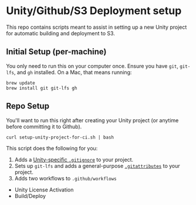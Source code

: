 # Unity/Github/S3 Deployment setup

This repo contains scripts meant to assist in setting up a new Unity project for automatic building and deployment to S3.

## Initial Setup (per-machine)

You only need to run this on your computer once. Ensure you have `git`, `git-lfs`, and `gh` installed. On a Mac, that means running:

```
brew update
brew install git git-lfs gh
```

## Repo Setup

You'll want to run this right after creating your Unity project (or anytime before committing it to Github).

```
curl setup-unity-project-for-ci.sh | bash
```

This script does the following for you:

1. Adds a [Unity-specific `.gitignore`](https://github.com/github/gitignore/blob/main/Unity.gitignore) to your project.
2. Sets up `git-lfs` and adds a general-purpose [`.gitattributes`](https://gist.github.com/webbertakken/ff250a0d5e59a8aae961c2e509c07fbc) to your project.
3. Adds two workflows to `.github/workflows`

- Unity License Activation
- Build/Deploy
